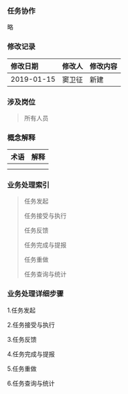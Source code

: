### 任务协作

略

### 修改记录

| 修改日期 | 修改人 | 修改内容 |
| :--- | :--- | :--- |
| 2019-01-15 | 窦卫征 | 新建 |

### 涉及岗位

> 所有人员

### 概念解释

| 术语 | 解释 |
| :--- | :--- |
|  |  |
|  |  |

### 业务处理索引

> 任务发起
>
> 任务接受与执行
>
> 任务反馈
>
> 任务完成与提报
>
> 任务重做
>
> 任务查询与统计

### 业务处理详细步骤

1.任务发起

2.任务接受与执行

3.任务反馈

4.任务完成与提报

5.任务重做

6.任务查询与统计

